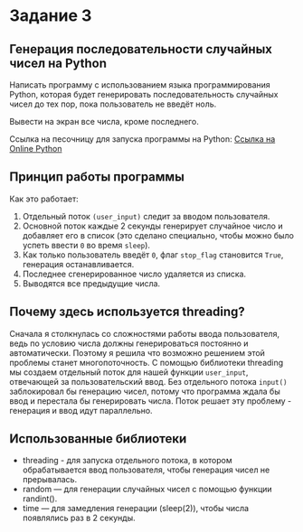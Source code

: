 # Задание 3
## Генерация последовательности случайных чисел на Python
Написать программу с использованием языка программирования Python, которая будет генерировать последовательность случайных чисел до тех пор, пока пользователь не введёт ноль. 

Вывести на экран все числа, кроме последнего.

Ссылка на песочницу для запуска программы на Python:
[Ссылка на Online Python](https://www.online-python.com/oWByTe3I9b)

## Принцип работы программы
Как это работает:
1. Отдельный поток `(user_input)` следит за вводом пользователя.
2. Основной поток каждые 2 секунды генерирует случайное число и добавляет его в список (это сделано специально, чтобы можно было успеть ввести `0` во время `sleep`).
3. Как только пользователь введёт `0`, флаг `stop_flag` становится `True`, генерация останавливается.
4. Последнее сгенерированное число удаляется из списка.
5. Выводятся все предыдущие числа.

## Почему здесь используется threading?
Сначала я столкнулась со сложностями работы ввода пользователя, ведь по условию числа должны генерироваться постоянно и автоматически. Поэтому я решила что возможно решением этой проблемы станет многопоточность. С помощью библиотеки threading мы создаем отдельный поток для нашей функции `user_input`, отвечающей за пользовательский ввод. Без отдельного потока `input()` заблокировал бы генерацию чисел, потому что программа ждала бы ввод и перестала бы генерировать числа. Поток решает эту проблему - генерация и ввод идут параллельно.

## Использованные библиотеки
* threading - для запуска отдельного потока, в котором обрабатывается ввод пользователя, чтобы генерация чисел не прерывалась.
* random — для генерации случайных чисел с помощью функции randint().
* time — для замедления генерации (sleep(2)), чтобы числа появлялись раз в 2 секунды.
